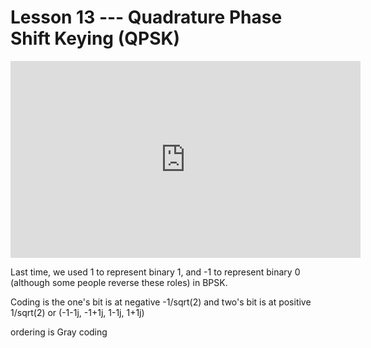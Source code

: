 # Lesson 13 --- Quadrature Phase Shift Keying (QPSK)


<iframe width="560" height="315" src="https://www.youtube.com/embed/4jWEMJdNZqE" title="YouTube video player" frameborder="0" allow="accelerometer; autoplay; clipboard-write; encrypted-media; gyroscope; picture-in-picture" allowfullscreen></iframe>


Last time, we used 1 to represent binary 1, and -1 to represent binary 0 (although some people reverse these roles) in BPSK.

Coding is the one's bit is at negative -1/sqrt(2) and two's bit is at positive 1/sqrt(2) or
(-1-1j, -1+1j, 1-1j, 1+1j)

ordering is Gray coding
